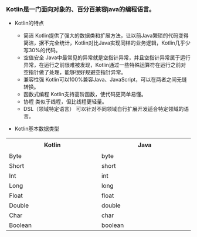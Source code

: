 ### Kotlin是一门面向对象的、百分百兼容java的编程语言。
* Kotlin的特点
    * 简洁 Kotlin提供了强大的数据类和扩展方法，让以前Java繁琐的代码变得简洁，据不完全统计，Kotlin对比Java实现同样的业务逻辑，Kotlin几乎少写30%的代码。
    * 空值安全 Java中最常见的异常就是空指针异常，并且空指针异常属于运行异常，在运行之前很难被发现，Kotlin通过一些特殊运算符在运行之前对空指针做了处理，能够很好规避空指针异常。
    * 兼容性强 Kotlin可以100%兼容Java、JavaScript，可以在两者之间无缝转换。
    * 函数式编程 Kotlin支持高阶函数，使代码更简单易懂。
    * 协程 类似于线程，但比线程更轻量。
    * DSL（领域特定语言） 可以针对不同领域自行扩展开发适合特定领域的语言。
    
* Kotlin基本数据类型
    
<table>
    <tr height=36>
        <th height=36 width=400>Kotlin</td>
        <th width=400>Java</td>
    </tr>
    <tr height=27>
        <td height=27>Byte</td>
        <td >byte</td>
    </tr>
    <tr height=27>
        <td height=27>Short</td>
        <td>short</td>
    </tr>
    <tr height=27>
        <td height=27>Int</td>
        <td>int</td>
    </tr>
    <tr height=27>
        <td height=27>Long</td>
        <td class=xl65>long</td>
    </tr>
    <tr height=27>
        <td height=27>Float</td>
        <td>float</td>
    </tr>
    <tr height=27>
        <td height=27>Double</td>
        <td>double</td>
    </tr>
    <tr height=27>
        <td height=27>Char</td>
        <td>char</td>
    </tr>
    <tr height=27>
        <td height=27>Boolean</td>
        <td>boolean</td>
    </tr>
</table>
